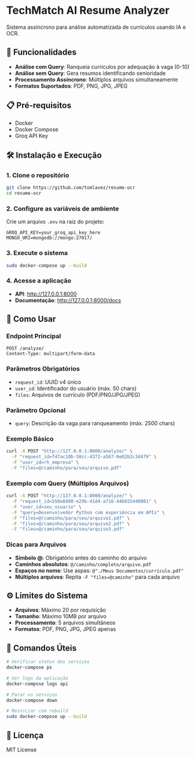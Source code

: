 # TechMatch AI Resume Analyzer

Sistema assíncrono para análise automatizada de currículos usando IA e OCR.

## 🚀 Funcionalidades

- **Análise com Query**: Ranqueia currículos por adequação à vaga (0-10)
- **Análise sem Query**: Gera resumos identificando senioridade
- **Processamento Assíncrono**: Múltiplos arquivos simultaneamente
- **Formatos Suportados**: PDF, PNG, JPG, JPEG

## 📋 Pré-requisitos

- Docker
- Docker Compose
- Groq API Key

## 🛠️ Instalação e Execução

### 1. Clone o repositório
```bash
git clone https://github.com/tomlavez/resume-ocr
cd resume-ocr
```

### 2. Configure as variáveis de ambiente
Crie um arquivo `.env` na raiz do projeto:
```env
GROQ_API_KEY=your_groq_api_key_here
MONGO_URI=mongodb://mongo:27017/
```

### 3. Execute o sistema
```bash
sudo docker-compose up --build
```

### 4. Acesse a aplicação
- **API**: http://127.0.0.1:8000
- **Documentação**: http://127.0.0.1:8000/docs

## 📡 Como Usar

### Endpoint Principal
```http
POST /analyze/
Content-Type: multipart/form-data
```

### Parâmetros Obrigatórios
- `request_id`: UUID v4 único
- `user_id`: Identificador do usuário (máx. 50 chars)
- `files`: Arquivos de currículo (PDF/PNG/JPG/JPEG)

### Parâmetro Opcional
- `query`: Descrição da vaga para ranqueamento (máx. 2500 chars)

### Exemplo Básico
```bash
curl -X POST "http://127.0.0.1:8000/analyze/" \
  -F "request_id=f47ac10b-58cc-4372-a567-0e02b2c3d479" \
  -F "user_id=rh_empresa" \
  -F "files=@/caminho/para/seu/arquivo.pdf"
```

### Exemplo com Query (Múltiplos Arquivos)
```bash
curl -X POST "http://127.0.0.1:8000/analyze/" \
  -F "request_id=550e8400-e29b-41d4-a716-446655440001" \
  -F "user_id=seu_usuario" \
  -F "query=Desenvolvedor Python com experiência em APIs" \
  -F "files=@/caminho/para/seu/arquivo1.pdf" \
  -F "files=@/caminho/para/seu/arquivo2.pdf" \
  -F "files=@/caminho/para/seu/arquivo3.pdf"
```

### Dicas para Arquivos
- **Símbolo @**: Obrigatório antes do caminho do arquivo
- **Caminhos absolutos**: `@/caminho/completo/arquivo.pdf`
- **Espaços no nome**: Use aspas: `@"./Meus Documentos/currículo.pdf"`
- **Múltiplos arquivos**: Repita `-F "files=@caminho"` para cada arquivo

## ⚙️ Limites do Sistema

- **Arquivos**: Máximo 20 por requisição
- **Tamanho**: Máximo 10MB por arquivo
- **Processamento**: 5 arquivos simultâneos
- **Formatos**: PDF, PNG, JPG, JPEG apenas

## 🔧 Comandos Úteis

```bash
# Verificar status dos serviços
docker-compose ps

# Ver logs da aplicação
docker-compose logs api

# Parar os serviços
docker-compose down

# Reiniciar com rebuild
sudo docker-compose up --build
```

## 📄 Licença

MIT License